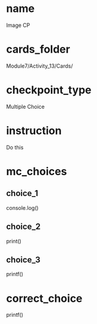 # name
Image CP

# cards_folder
Module7/Activity_13/Cards/

# checkpoint_type
Multiple Choice

# instruction
Do this      

# mc_choices

## choice_1
console.log()

## choice_2
print()

## choice_3
printf()

# correct_choice
printf()